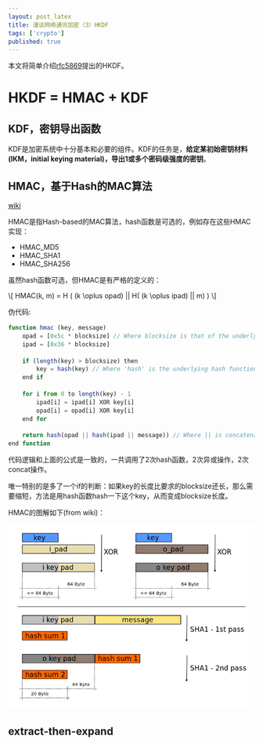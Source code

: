 ```yaml
---
layout: post_latex
title: 漫谈网络通讯加密（3）HKDF
tags: ['crypto']
published: true
---
```


本文将简单介绍[rfc5869](https://tools.ietf.org/html/rfc5869)提出的HKDF。

<!--more-->

# HKDF = HMAC + KDF

## KDF，密钥导出函数

KDF是加密系统中十分基本和必要的组件。KDF的任务是，**给定某初始密钥材料(IKM，initial keying material)，导出1或多个密码级强度的密钥**。

## HMAC，基于Hash的MAC算法

[wiki](https://en.wikipedia.org/wiki/HMAC)

HMAC是指Hash-based的MAC算法，hash函数是可选的，例如存在这些HMAC实现：

- HMAC_MD5
- HMAC_SHA1
- HMAC_SHA256

虽然hash函数可选，但HMAC是有严格的定义的：

\\[ HMAC(k, m) = H ( (k \oplus opad) || H( (k \oplus ipad) || m) ) \\]

伪代码:

```js
function hmac (key, message)
    opad = [0x5c * blocksize] // Where blocksize is that of the underlying hash function
    ipad = [0x36 * blocksize]

    if (length(key) > blocksize) then
        key = hash(key) // Where 'hash' is the underlying hash function
    end if

    for i from 0 to length(key) - 1
        ipad[i] = ipad[i] XOR key[i]
        opad[i] = opad[i] XOR key[i]
    end for

    return hash(opad || hash(ipad || message)) // Where || is concatenation
end function

```

代码逻辑和上面的公式是一致的，一共调用了2次hash函数，2次异或操作，2次concat操作。

唯一特别的是多了一个if的判断：如果key的长度比要求的blocksize还长，那么需要缩短，方法是用hash函数hash一下这个key，从而变成blocksize长度。

HMAC的图解如下(from wiki)：

![1.png](../images/2018.7/8.png)


## extract-then-expand





